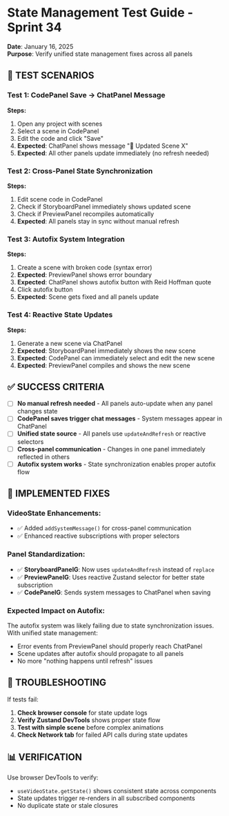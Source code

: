 # State Management Test Guide - Sprint 34

**Date**: January 16, 2025  
**Purpose**: Verify unified state management fixes across all panels  

## 🧪 TEST SCENARIOS

### **Test 1: CodePanel Save → ChatPanel Message**
**Steps:**
1. Open any project with scenes
2. Select a scene in CodePanel  
3. Edit the code and click "Save"
4. **Expected**: ChatPanel shows message "💾 Updated Scene X"
5. **Expected**: All other panels update immediately (no refresh needed)

### **Test 2: Cross-Panel State Synchronization**
**Steps:**
1. Edit scene code in CodePanel
2. Check if StoryboardPanel immediately shows updated scene
3. Check if PreviewPanel recompiles automatically
4. **Expected**: All panels stay in sync without manual refresh

### **Test 3: Autofix System Integration**  
**Steps:**
1. Create a scene with broken code (syntax error)
2. **Expected**: PreviewPanel shows error boundary
3. **Expected**: ChatPanel shows autofix button with Reid Hoffman quote
4. Click autofix button
5. **Expected**: Scene gets fixed and all panels update

### **Test 4: Reactive State Updates**
**Steps:**
1. Generate a new scene via ChatPanel
2. **Expected**: StoryboardPanel immediately shows the new scene
3. **Expected**: CodePanel can immediately select and edit the new scene
4. **Expected**: PreviewPanel compiles and shows the new scene

## ✅ SUCCESS CRITERIA

- [ ] **No manual refresh needed** - All panels auto-update when any panel changes state
- [ ] **CodePanel saves trigger chat messages** - System messages appear in ChatPanel  
- [ ] **Unified state source** - All panels use `updateAndRefresh` or reactive selectors
- [ ] **Cross-panel communication** - Changes in one panel immediately reflected in others
- [ ] **Autofix system works** - State synchronization enables proper autofix flow

## 🔧 IMPLEMENTED FIXES

### **VideoState Enhancements:**
- ✅ Added `addSystemMessage()` for cross-panel communication
- ✅ Enhanced reactive subscriptions with proper selectors

### **Panel Standardization:**
- ✅ **StoryboardPanelG**: Now uses `updateAndRefresh` instead of `replace`
- ✅ **PreviewPanelG**: Uses reactive Zustand selector for better state subscription
- ✅ **CodePanelG**: Sends system messages to ChatPanel when saving

### **Expected Impact on Autofix:**
The autofix system was likely failing due to state synchronization issues. With unified state management:
- Error events from PreviewPanel should properly reach ChatPanel
- Scene updates after autofix should propagate to all panels
- No more "nothing happens until refresh" issues

## 🚨 TROUBLESHOOTING

If tests fail:
1. **Check browser console** for state update logs
2. **Verify Zustand DevTools** shows proper state flow
3. **Test with simple scene** before complex animations
4. **Check Network tab** for failed API calls during state updates

## 📊 VERIFICATION

Use browser DevTools to verify:
- `useVideoState.getState()` shows consistent state across components
- State updates trigger re-renders in all subscribed components  
- No duplicate state or stale closures 